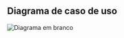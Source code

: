 ## Diagrama de caso de uso
![Diagrama em branco](https://github.com/PalomaSoaresR/bertoti/assets/143560101/9d5e46ee-bea0-4143-afca-d228edca2365)
